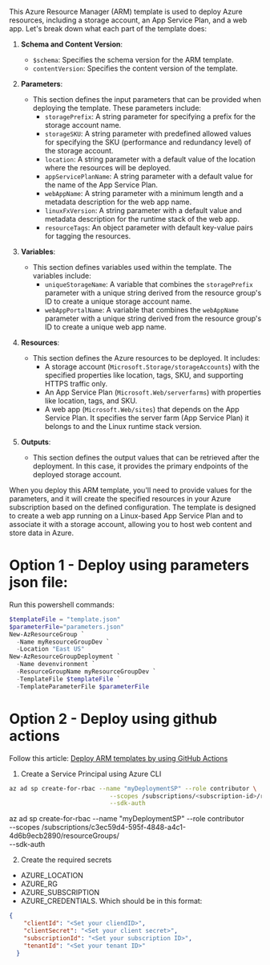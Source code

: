 This Azure Resource Manager (ARM) template is used to deploy Azure resources, including a storage account, an App Service Plan, and a web app. Let's break down what each part of the template does:

1. **Schema and Content Version**:
   - `$schema`: Specifies the schema version for the ARM template.
   - `contentVersion`: Specifies the content version of the template.

2. **Parameters**:
   - This section defines the input parameters that can be provided when deploying the template. These parameters include:
     - `storagePrefix`: A string parameter for specifying a prefix for the storage account name.
     - `storageSKU`: A string parameter with predefined allowed values for specifying the SKU (performance and redundancy level) of the storage account.
     - `location`: A string parameter with a default value of the location where the resources will be deployed.
     - `appServicePlanName`: A string parameter with a default value for the name of the App Service Plan.
     - `webAppName`: A string parameter with a minimum length and a metadata description for the web app name.
     - `linuxFxVersion`: A string parameter with a default value and metadata description for the runtime stack of the web app.
     - `resourceTags`: An object parameter with default key-value pairs for tagging the resources.

3. **Variables**:
   - This section defines variables used within the template. The variables include:
     - `uniqueStorageName`: A variable that combines the `storagePrefix` parameter with a unique string derived from the resource group's ID to create a unique storage account name.
     - `webAppPortalName`: A variable that combines the `webAppName` parameter with a unique string derived from the resource group's ID to create a unique web app name.

4. **Resources**:
   - This section defines the Azure resources to be deployed. It includes:
     - A storage account (`Microsoft.Storage/storageAccounts`) with the specified properties like location, tags, SKU, and supporting HTTPS traffic only.
     - An App Service Plan (`Microsoft.Web/serverfarms`) with properties like location, tags, and SKU.
     - A web app (`Microsoft.Web/sites`) that depends on the App Service Plan. It specifies the server farm (App Service Plan) it belongs to and the Linux runtime stack version.

5. **Outputs**:
   - This section defines the output values that can be retrieved after the deployment. In this case, it provides the primary endpoints of the deployed storage account.

When you deploy this ARM template, you'll need to provide values for the parameters, and it will create the specified resources in your Azure subscription based on the defined configuration. The template is designed to create a web app running on a Linux-based App Service Plan and to associate it with a storage account, allowing you to host web content and store data in Azure.



# Option 1 - Deploy using parameters json file:

Run this powershell commands:

```Powershell
$templateFile = "template.json"
$parameterFile="parameters.json"
New-AzResourceGroup `
  -Name myResourceGroupDev `
  -Location "East US"
New-AzResourceGroupDeployment `
  -Name devenvironment `
  -ResourceGroupName myResourceGroupDev `
  -TemplateFile $templateFile `
  -TemplateParameterFile $parameterFile

```

# Option 2 - Deploy using github actions

Follow this article: [Deploy ARM templates by using GitHub Actions](https://learn.microsoft.com/en-us/azure/azure-resource-manager/templates/deploy-github-actions?tabs=userlevel)

1. Create a Service Principal using Azure CLI

```bash
az ad sp create-for-rbac --name "myDeploymentSP" --role contributor \
                            --scopes /subscriptions/<subscription-id>/resourceGroups/<group-name> \
                            --sdk-auth
```

az ad sp create-for-rbac --name "myDeploymentSP" --role contributor \
                            --scopes /subscriptions/c3ec59d4-595f-4848-a4c1-4d6b9ecb2890/resourceGroups/<group-name> \
                            --sdk-auth

2. Create the required secrets
-  AZURE_LOCATION
-  AZURE_RG
-  AZURE_SUBSCRIPTION
-  AZURE_CREDENTIALS. Which should be in this format: 



```JSON
{
    "clientId": "<Set your cliendID>",
    "clientSecret": "<Set your client secret>",
    "subscriptionId": "<Set your subscription ID>",
    "tenantId": "<Set your tenant ID>"
  }
``````